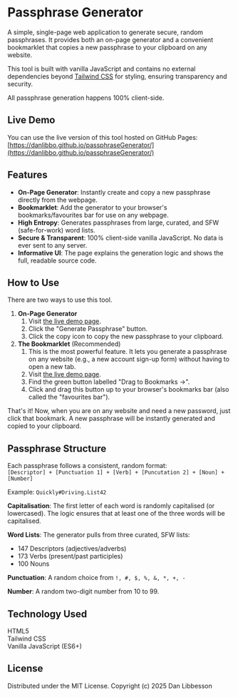 # Passphrase Generator
A simple, single-page web application to generate secure, random passphrases. It provides both an on-page generator and a convenient bookmarklet that copies a new passphrase to your clipboard on any website.  
  
This tool is built with vanilla JavaScript and contains no external dependencies beyond [Tailwind CSS](https://tailwindcss.com/) for styling, ensuring transparency and security. 
  
All passphrase generation happens 100% client-side.  

## Live Demo  
You can use the live version of this tool hosted on GitHub Pages:  
[https://danlibbo.github.io/passphraseGenerator/](https://danlibbo.github.io/passphraseGenerator/)

## Features
* **On-Page Generator**: Instantly create and copy a new passphrase directly from the webpage.  
* **Bookmarklet**: Add the generator to your browser's bookmarks/favourites bar for use on any webpage.  
* **High Entropy**: Generates passphrases from large, curated, and SFW (safe-for-work) word lists.  
* **Secure & Transparent**: 100% client-side vanilla JavaScript. No data is ever sent to any server.  
* **Informative UI**: The page explains the generation logic and shows the full, readable source code.

## How to Use
There are two ways to use this tool.
1. **On-Page Generator**
    1. Visit [the live demo page](https://danlibbo.github.io/passphraseGenerator/).  
    2. Click the "Generate Passphrase" button.  
    3. Click the copy icon to copy the new passphrase to your clipboard.  
2. **The Bookmarklet** (Recommended)  
    1. This is the most powerful feature. It lets you generate a passphrase on any website (e.g., a new account sign-up form) without having to open a new tab.  
    2. Visit [the live demo page](https://danlibbo.github.io/passphraseGenerator/).  
    3. Find the green button labelled "Drag to Bookmarks →".  
    4. Click and drag this button up to your browser's bookmarks bar (also called the "favourites bar").
       
That's it! Now, when you are on any website and need a new password, just click that bookmark. A new passphrase will be instantly generated and copied to your clipboard.

## Passphrase Structure
Each passphrase follows a consistent, random format:  
`[Descriptor] + [Punctuation 1] + [Verb] + [Puncutation 2] + [Noun] + [Number]`  
  
Example: `Quickly#Driving.List42`  
  
**Capitalisation**: The first letter of each word is randomly capitalised (or lowercased). The logic ensures that at least one of the three words will be capitalised.  

**Word Lists**: The generator pulls from three curated, SFW lists:  
  * 147 Descriptors (adjectives/adverbs)  
  * 173 Verbs (present/past participles)  
  * 100 Nouns
  
**Punctuation**: A random choice from `!, #, $, %, &, *, +, -`  

**Number**: A random two-digit number from 10 to 99.

## Technology Used
HTML5  
Tailwind CSS  
Vanilla JavaScript (ES6+)  

## License
Distributed under the MIT License. Copyright (c) 2025 Dan Libbesson
